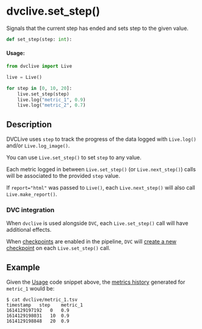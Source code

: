 # dvclive.set_step()

Signals that the current step has ended and sets step to the given value.

```py
def set_step(step: int):
```

#### Usage:

```py
from dvclive import Live

live = Live()

for step in [0, 10, 20]:
    live.set_step(step)
    live.log("metric_1", 0.9)
    live.log("metric_2", 0.7)
```

## Description

DVCLive uses `step` to track the progress of the data logged with `Live.log()`
and/or `Live.log_image()`.

You can use `Live.set_step()` to set `step` to any value.

Each metric logged in between `Live.set_step()` (or `Live.next_step()`) calls
will be associated to the provided `step` value.

<admon type="info">

If `report="html"` was passed to `Live()`, each `Live.next_step()` will also
call `Live.make_report()`.

</admon>

### DVC integration

When `dvclive` is used alongside `DVC`, each `Live.set_step()` call will have
additional effects.

When [checkpoints](/doc/user-guide/experiment-management/checkpoints) are
enabled in the <abbr>pipeline</abbr>, `DVC` will
[create a new checkpoint](/doc/dvclive/dvclive-with-dvc#checkpoints) on each
`Live.set_step()` call.

## Example

Given the [Usage](#usage) code snippet above, the
[metrics history](/doc/dvclive/api-reference/live/log#step-updates) generated
for `metric_1` would be:

```dvc
$ cat dvclive/metric_1.tsv
timestamp	step	metric_1
1614129197192	0	0.9
1614129198031   10	0.9
1614129198848	20	0.9
```
